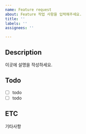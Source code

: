 ```yaml
---
name: Feature request
about: Feature 작업 사항을 입력해주세요.
title: ''
labels: ''
assignees: ''

---
```


## Description
이곳에 설명을 작성하세요.

## Todo
- [ ] todo
- [ ] todo

## ETC
기타사항
